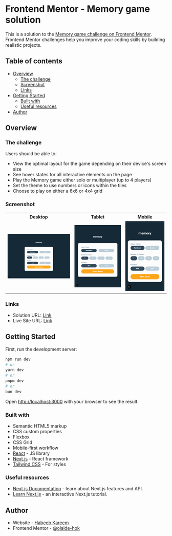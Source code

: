 # Frontend Mentor - Memory game solution

This is a solution to the [Memory game challenge on Frontend Mentor](https://www.frontendmentor.io/challenges/memory-game-vse4WFPvM). Frontend Mentor challenges help you improve your coding skills by building realistic projects.

## Table of contents

-   [Overview](#overview)
    -   [The challenge](#the-challenge)
    -   [Screenshot](#screenshot)
    -   [Links](#links)
-   [Getting Started](#getting-started)
    -   [Built with](#built-with)
    -   [Useful resources](#useful-resources)
-   [Author](#author)

## Overview

### The challenge

Users should be able to:

-   View the optimal layout for the game depending on their device's screen size
-   See hover states for all interactive elements on the page
-   Play the Memory game either solo or multiplayer (up to 4 players)
-   Set the theme to use numbers or icons within the tiles
-   Choose to play on either a 6x6 or 4x4 grid

### Screenshot

<table>
 <tr>
    <th>Desktop</th>
    <th>Tablet</th>
    <th>Mobile</th>
  </tr>
  <tr>
    <td><img src="./memory-game-desktop.png" alt="Desktop version"></td>
    <td><img src="./memory-game-tablet.png" alt="Tablet version"></td>
    <td><img src="./memory-game-mobile.png" alt="Mobile version"></td>
  </tr>
</table>

### Links

-   Solution URL: [Link](https://github.com/olaide-hok/memory-game)
-   Live Site URL: [Link](https://play-memory-game-app.netlify.app/)

## Getting Started

First, run the development server:

```bash
npm run dev
# or
yarn dev
# or
pnpm dev
# or
bun dev
```

Open [http://localhost:3000](http://localhost:3000) with your browser to see the result.

### Built with

-   Semantic HTML5 markup
-   CSS custom properties
-   Flexbox
-   CSS Grid
-   Mobile-first workflow
-   [React](https://reactjs.org/) - JS library
-   [Next.js](https://nextjs.org/) - React framework
-   [Tailwind CSS](https://tailwindcss.com/) - For styles

### Useful resources

-   [Next.js Documentation](https://nextjs.org/docs) - learn about Next.js features and API.
-   [Learn Next.js](https://nextjs.org/learn) - an interactive Next.js tutorial.

## Author

-   Website - [Habeeb Kareem](https://habeeb-dev.netlify.app)
-   Frontend Mentor - [@olaide-hok](https://www.frontendmentor.io/profile/olaide-hok)
